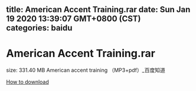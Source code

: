 
title: American Accent Training.rar
date: Sun Jan 19 2020 13:39:07 GMT+0800 (CST)    
categories: baidu
---

# American Accent Training.rar
size: 331.40 MB
 American accent training （MP3+pdf）_百度知道
 

[How to download](https://bpcam.bemobtrk.com/go/2ceec3aa-1ca2-46d6-b9ff-aaa5c184517c?jno=2038)